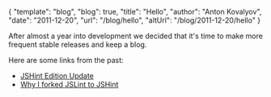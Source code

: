 {
	"template": "blog",
	"blog": true,
	"title": "Hello",
	"author": "Anton Kovalyov",
	"date": "2011-12-20",
	"url": "/blog/hello",
	"altUrl": "/blog/2011-12-20/hello"
}

After almost a year into development we decided that it's time to
make more frequent stable releases and keep a blog.

Here are some links from the past:

* [JSHint Edition Update](http://anton.kovalyov.net/2011/03/01/jshint-edition-update)
* [Why I forked JSLint to JSHint](http://anton.kovalyov.net/2011/02/20/why-i-forked-jslint-to-jshint)
